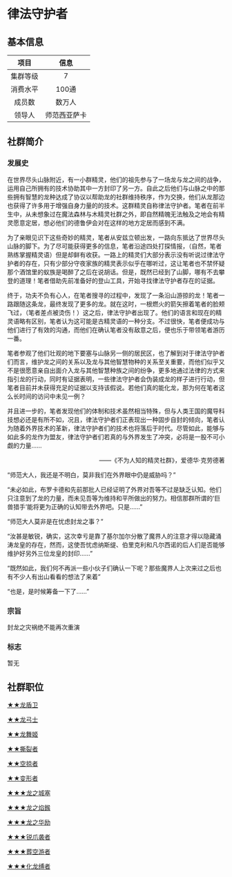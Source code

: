 # 律法守护者

## 基本信息

项目|信息
:--:|:--:
集群等级|7
消费水平|100通
成员数|数万人
领导人|师范西亚萨卡

## 社群简介

### 发展史

在世界尽头山脉附近，有一小群精灵，他们的祖先参与了一场龙与龙之间的战争，运用自己所拥有的技术协助其中一方封印了另一方。自此之后他们与山脉之中的那些拥有智慧的龙种达成了协议以帮助龙的社群维持秩序，作为交换，他们从龙那边也获得了许多用于增强自身力量的的技术。这群精灵自称律法守护者。笔者在前半生中，从未想象过在魔法森林与木精灵社群之外，即自然精魄无法触及之地会有精灵愿意定居，想必他们的德鲁伊会对在这样的地方定居而感到不满。

为了亲眼见识下这些奇妙的精灵，笔者从安兹立顿出发，一路向东抵达了世界尽头山脉的脚下。为了尽可能获得更多的信息，笔者沿途四处打探情报，（自然，笔者熟练掌握精灵语）但是却鲜有收获。一路上的精灵们大部分表示没有听说过律法守护者的存在，只有少部分守夜家族的精灵表示似乎在哪听过，这让笔者也不禁怀疑那个酒馆里的蚁族是喝醉了之后在说胡话。但是，既然已经到了山脚，哪有不去攀登的道理！笔者借助先前准备好的登山工具，开始寻找律法守护者存在的证据。

终于，功夫不负有心人，在笔者搜寻的过程中，发现了一条沿山游掠的龙！笔者一路跟随这条龙，最终发现了更多的龙。就在这时，一根燃火的箭矢擦着笔者的脸颊飞过，（笔者差点被烫伤！）这之后，律法守护者出现了。他们的语言和现在的精灵语略有区别，笔者认为这可能是古精灵语的一种分支。不过很快，笔者便成功与他们进行了有效的沟通，而他们在确认笔者没有敌意之后，便也乐于带领笔者游历一番。

笔者参观了他们壮观的地下要塞与山脉另一侧的居民区，也了解到对于律法守护者们而言，维护龙之间的关系以及龙与其他智慧物种的关系至关重要，而他们似乎又不是很愿意亲自出面介入龙与其他智慧种族之间的纷争，更多地通过法律的方式来指引龙的行动，同时有证据表明，一些律法守护者会伪装成龙的样子进行行动，但笔者目前并未获得充足的证据以支持该假说。若他们真的能化龙，那为何在笔者这么长时间的访问中未见一例？

并且进一步的，笔者发现他们的体制和技术虽然相当特殊，但与人类王国的魔导科技想必还是有所不如，况且，律法守护者们正表现出一种固步自封的倾向，笔者认为随着外界技术的革新，律法守护者们的技术也将落后于时代。尽管如此，能够与如此多的龙作为盟友，律法守护者们若真的与外界发生了冲突，必将是一股不可小觑的力量……

 <div align="right">——《不为人知的精灵社群》，爱德华·克劳德著</div>

“师范大人，我还是不明白，莫非我们在外界眼中仍是威胁吗？”

“未必如此，布罗卡德和先前那批人已经证明了外界对吾等不过是缺乏认知。他们只注意到了龙的力量，而未见吾等为维持和平所做出的努力。相信那群所谓的‘巨兽猎手’能将更为正确的认知带去外界吧。只是……”

“师范大人莫非是在忧虑封龙之事？”

“汝甚是敏锐，确实，这次幸亏是靠了基尔加尔分散了魔界人的注意才得以隐藏涌涛龙皇的存在，然而，这使吾忧虑纳斯缇、伯里克利和凡尔西诺的后人们是否能够维护好另外三位龙皇的封印……”

“既然如此，我们何不再派一些小伙子们确认一下呢？那些魔界人上次来过之后也有不少人有出山看看的想法了来着”

“也是，是时候筹备一下了……”

### 宗旨

封龙之灾祸绝不能再次重演

### 标志

暂无

## 社群职位

<a href="../dragon_shielder" target="_blank">★★龙盾卫</a>

<a href="../dragon_archer" target="_blank">★★龙弓士</a>

<a href="../dragon_dancer" target="_blank">★★龙舞姬</a>

<a href="../dilacerater" target="_blank">★★撕裂者</a>

<a href="../sky_raider" target="_blank">★★空掠者</a>

<a href="../deformer" target="_blank">★★变形者</a>

<a href="../elite_dragon_shielder" target="_blank">★★★龙之城塞</a>

<a href="../elite_dragon_archer" target="_blank">★★★龙之焰鍭</a>

<a href="../elite_dragon_dancer" target="_blank">★★★龙之华励</a>

<a href="../elite_dilacerater" target="_blank">★★★锐爪袭者</a>

<a href="../elite_sky_raider" target="_blank">★★★葬空游者</a>

<a href="../elite_deformer" target="_blank">★★★化龙缚者</a>